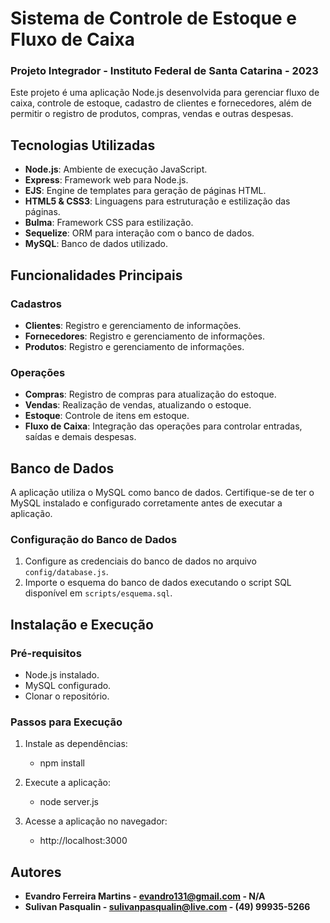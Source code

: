 # Sistema de Controle de Estoque e Fluxo de Caixa
### Projeto Integrador - Instituto Federal de Santa Catarina - 2023

Este projeto é uma aplicação Node.js desenvolvida para gerenciar fluxo de caixa, controle de estoque, cadastro de clientes e fornecedores, além de permitir o registro de produtos, compras, vendas e outras despesas.

## Tecnologias Utilizadas

- **Node.js**: Ambiente de execução JavaScript.
- **Express**: Framework web para Node.js.
- **EJS**: Engine de templates para geração de páginas HTML.
- **HTML5 & CSS3**: Linguagens para estruturação e estilização das páginas.
- **Bulma**: Framework CSS para estilização.
- **Sequelize**: ORM para interação com o banco de dados.
- **MySQL**: Banco de dados utilizado.

## Funcionalidades Principais

### Cadastros
- **Clientes**: Registro e gerenciamento de informações.
- **Fornecedores**: Registro e gerenciamento de informações.
- **Produtos**: Registro e gerenciamento de informações.

### Operações
- **Compras**: Registro de compras para atualização do estoque.
- **Vendas**: Realização de vendas, atualizando o estoque.
- **Estoque**: Controle de itens em estoque.
- **Fluxo de Caixa**: Integração das operações para controlar entradas, saídas e demais despesas.

## Banco de Dados

A aplicação utiliza o MySQL como banco de dados. Certifique-se de ter o MySQL instalado e configurado corretamente antes de executar a aplicação.

### Configuração do Banco de Dados
1. Configure as credenciais do banco de dados no arquivo `config/database.js`.
2. Importe o esquema do banco de dados executando o script SQL disponível em `scripts/esquema.sql`.

## Instalação e Execução    

### Pré-requisitos
- Node.js instalado.
- MySQL configurado.
- Clonar o repositório.

### Passos para Execução
1. Instale as dependências:
    - npm install

2. Execute a aplicação:
    - node server.js

3. Acesse a aplicação no navegador:
    - http://localhost:3000

## Autores
- **Evandro Ferreira Martins - evandro131@gmail.com      - N/A**
- **Sulivan Pasqualin        - sulivanpasqualin@live.com - (49) 99935-5266**